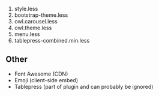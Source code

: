 1. style.less
2. bootstrap-theme.less
4. owl.carousel.less
5. owl.theme.less
6. menu.less
7. tablepress-combined.min.less

## Other

* Font Awesome (CDN)
* Emoji (client-side embed)
* Tablepress (part of plugin and can probably be ignored)
